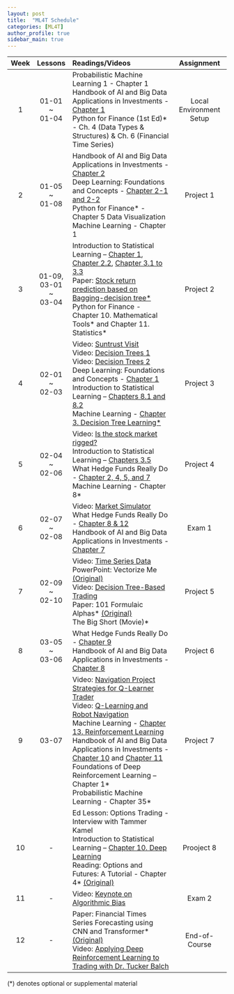 ```yaml
---
layout: post
title:  "ML4T Schedule"
categories: [ML4T]
author_profile: true
sidebar_main: true
---
```


|Week|Lessons|Readings/Videos|Assignment|
|:--:|:-----:|:--------------|:--------:|
|1| 01-01<br> ~ <br>01-04 | Probabilistic Machine Learning 1 - Chapter 1 <br> Handbook of AI and Big Data Applications in Investments - [Chapter 1](https://melody11sung.github.io/ml4t/handbook-of-AI-investments-ch1/) <br> Python for Finance (1st Ed)* - Ch. 4 (Data Types & Structures) & Ch. 6 (Financial Time Series) | Local Environment Setup |
|2| 01-05<br> ~ <br>01-08 | Handbook of AI and Big Data Applications in Investments - [Chapter 2](https://melody11sung.github.io/ml4t/handbook-of-AI-investments-ch2/) <br> Deep Learning: Foundations and Concepts - [Chapter 2-1 and 2-2](https://melody11sung.github.io/ml4t/Deep-Learning-ch2/) <br> Python for Finance* - Chapter 5 Data Visualization <br> Machine Learning - Chapter 1 | Project 1 |
|3| 01-09,<br>03-01<br> ~ <br>03-04 | Introduction to Statistical Learning – [Chapter 1](https://melody11sung.github.io/ml4t/statistical-learning-ch1-Introduction/),<br> [Chapter 2.2](https://melody11sung.github.io/ml4t/statistical-learning-ch2.2-model-accuracy/), [Chapter 3.1 to 3.3](https://melody11sung.github.io/ml4t/statistical-learning-ch3-Linear-Regression/) <br> Paper: [Stock return prediction based on Bagging-decision tree*](https://melody11sung.github.io/ml4t/Stock-return-predictions-based-on-bagging-decision-tree/) <br> Python for Finance - Chapter 10. Mathematical Tools* and Chapter 11. Statistics* | Project 2 |
|4| 02-01<br> ~ <br>02-03 | Video: [Suntrust Visit](https://www.youtube.com/watch?v=w3C-gly8bLE) <br> Video: [Decision Trees 1](https://www.youtube.com/watch?v=OBWL4oLT7Uc) <br> Video: [Decision Trees 2](https://www.youtube.com/watch?v=WVc3cjvDHhw) <br> Deep Learning: Foundations and Concepts - [Chapter 1](https://melody11sung.github.io/ml4t/Deep-Learning-ch1/) <br> Introduction to Statistical Learning – [Chapters 8.1 and 8.2](https://melody11sung.github.io/ml4t/statistical-learning-ch8-Tree/) <Br> Machine Learning - [Chapter 3. Decision Tree Learning*](https://melody11sung.github.io/ml4t/ml-decision-tree/) | Project 3 |
|5| 02-04<br> ~ <br>02-06 | Video: [Is the stock market rigged?](https://youtu.be/DX9djYus9tY) <br> Introduction to Statistical Learning – [Chapters 3.5](https://melody11sung.github.io/ml4t/statistical-learning-ch3-Linear-Regression/) <br> What Hedge Funds Really Do - [Chapter 2, 4, 5, and 7](https://melody11sung.github.io/page2/) <br> Machine Learning - Chapter 8* | Project 4 |
|6| 02-07<br> ~ <br>02-08 | Video: [Market Simulator](https://www.youtube.com/watch?v=1ysZptg2Ypk) <br> What Hedge Funds Really Do - [Chapter 8 & 12](https://melody11sung.github.io/page2/) <br> Handbook of AI and Big Data Applications in Investments - [Chapter 7](https://melody11sung.github.io/ml4t/handbook-of-AI-ch7/) | Exam 1 |
|7| 02-09<br> ~ <br>02-10  | Video: [Time Series Data](https://www.youtube.com/watch?v=2e2Yr-Bpo-w) <br> PowerPoint: Vectorize Me [(Original)](https://www.dropbox.com/s/5uc96iv9j0ekqi0/CDB_vectorize_me.pptx.zip?dl=1) <br> Video: [Decision Tree-Based Trading](https://www.youtube.com/watch?v=dbSbYHECGoA) <br> Paper: 101 Formulaic Alphas* [(Original)](https://arxiv.org/ftp/arxiv/papers/1601/1601.00991.pdf) <br> The Big Short (Movie)* | Project 5 |
|8| 03-05<br> ~ <br>03-06  | What Hedge Funds Really Do - [Chapter 9](https://melody11sung.github.io/ml4t/hedge-funds-ch9-active-portfolio/) <br> Handbook of AI and Big Data Applications in Investments - [Chapter 8](https://melody11sung.github.io/ml4t/handbook-of-AI-ch8/)  | Project 6 |
|9| 03-07  | Video: [Navigation Project Strategies for Q-Learner Trader](https://www.youtube.com/watch?v=K8xRATOpsqw) <br> Video: [Q-Learning and Robot Navigation](https://www.youtube.com/watch?v=X9UhB953TDA) <br> Machine Learning - [Chapter 13. Reinforcement Learning](https://melody11sung.github.io/ml4t/ml-reinforcement-learning/) <br> Handbook of AI and Big Data Applications in Investments - [Chapter 10](https://melody11sung.github.io/ml4t/handbook-of-ai-ch10/) and [Chapter 11](https://melody11sung.github.io/ml4t/handbook-of-AI-ch11/) <br> Foundations of Deep Reinforcement Learning – Chapter 1* <br> Probabilistic Machine Learning - Chapter 35*  | Project 7 |
|10| - | Ed Lesson: Options Trading - Interview with Tammer Kamel <br> Introduction to Statistical Learning – [Chapter 10. Deep Learning](https://melody11sung.github.io/ml4t/statistical-deep-learning/) <br> Reading: Options and Futures: A Tutorial - Chapter 4* [(Original)](https://www.cfainstitute.org/-/media/documents/book/rf-publication/1992/rf-v1992-n5-4438-pdf.ashx) | Prooject 8 |
|11| - | Video: [Keynote on Algorithmic Bias](https://conversations.cc.gatech.edu/)  | Exam 2 |
|12| - | Paper: Financial Times Series Forecasting using CNN and Transformer* [(Original)](https://arxiv.org/abs/2304.04912) <br> Video: [Applying Deep Reinforcement Learning to Trading with Dr. Tucker Balch](https://youtu.be/Pka0DC_P17k) | End-of-Course |

(*) denotes optional or supplemental material


